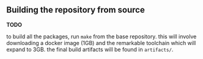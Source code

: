 ## Building the repository from source

**TODO**

to build all the packages, run `make` from the base repository. this will
involve downloading a docker image (1GB) and the remarkable toolchain which
will expand to 3GB. the final build artifacts will be found in `artifacts/`.
